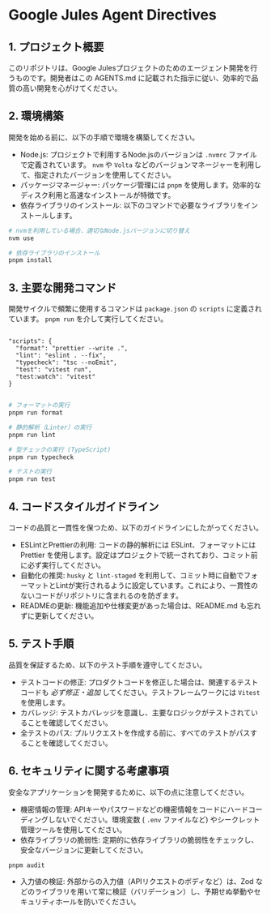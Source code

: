 # Google Jules Agent Directives

## 1. プロジェクト概要

このリポジトリは、Google Julesプロジェクトのためのエージェント開発を行うものです。開発者はこの AGENTS.md に記載された指示に従い、効率的で品質の高い開発を心がけてください。

## 2. 環境構築

開発を始める前に、以下の手順で環境を構築してください。

- Node.js: プロジェクトで利用するNode.jsのバージョンは `.nvmrc` ファイルで定義されています。 `nvm` や `Volta` などのバージョンマネージャーを利用して、指定されたバージョンを使用してください。
- パッケージマネージャー: パッケージ管理には `pnpm` を使用します。効率的なディスク利用と高速なインストールが特徴です。
- 依存ライブラリのインストール: 以下のコマンドで必要なライブラリをインストールします。

```Bash
# nvmを利用している場合、適切なNode.jsバージョンに切り替え
nvm use

# 依存ライブラリのインストール
pnpm install
```

## 3. 主要な開発コマンド

開発サイクルで頻繁に使用するコマンドは `package.json` の `scripts` に定義されています。 `pnpm run` を介して実行してください。

```コード スニペット

"scripts": {
  "format": "prettier --write .",
  "lint": "eslint . --fix",
  "typecheck": "tsc --noEmit",
  "test": "vitest run",
  "test:watch": "vitest"
}
```

```Bash

# フォーマットの実行
pnpm run format

# 静的解析（Linter）の実行
pnpm run lint

# 型チェックの実行 (TypeScript)
pnpm run typecheck

# テストの実行
pnpm run test
```

## 4. コードスタイルガイドライン

コードの品質と一貫性を保つため、以下のガイドラインにしたがってください。

- ESLintとPrettierの利用: コードの静的解析には ESLint、フォーマットには Prettier を使用します。設定はプロジェクトで統一されており、コミット前に必ず実行してください。
- 自動化の推奨: `husky` と `lint-staged` を利用して、コミット時に自動でフォーマットとLintが実行されるように設定しています。これにより、一貫性のないコードがリポジトリに含まれるのを防ぎます。
- READMEの更新: 機能追加や仕様変更があった場合は、README.md も忘れずに更新してください。

## 5. テスト手順

品質を保証するため、以下のテスト手順を遵守してください。

- テストコードの修正: プロダクトコードを修正した場合は、関連するテストコードも *必ず修正・追加* してください。テストフレームワークには `Vitest` を使用します。
- カバレッジ: テストカバレッジを意識し、主要なロジックがテストされていることを確認してください。
- 全テストのパス: プルリクエストを作成する前に、すべてのテストがパスすることを確認してください。

## 6. セキュリティに関する考慮事項

安全なアプリケーションを開発するために、以下の点に注意してください。

- 機密情報の管理: APIキーやパスワードなどの機密情報をコードにハードコーディングしないでください。環境変数 ( `.env` ファイルなど) やシークレット管理ツールを使用してください。
- 依存ライブラリの脆弱性: 定期的に依存ライブラリの脆弱性をチェックし、安全なバージョンに更新してください。

```Bash
pnpm audit
```

- 入力値の検証: 外部からの入力値（APIリクエストのボディなど）は、Zod などのライブラリを用いて常に検証（バリデーション）し、予期せぬ挙動やセキュリティホールを防いでください。
